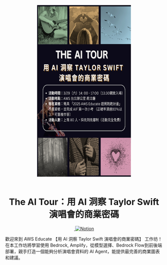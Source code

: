 

<div align="center">
  <img src="./imgs/readme-cover.png" alt="cover" width="300" height="550">
</div>
<br>
<h1 align="center">The AI Tour：用 AI 洞察 Taylor Swift 演唱會的商業密碼</h1>
<p align="center"></p>

<p align="center">
  <a aria-label="License" href="https://github.com/aws-educate-tw/aws_educate_taylor_swift_workshop/blob/main/LICENSE">
    <img alt="" src="https://img.shields.io/github/license/aws-educate-tw/aws_educate_taylor_swift_workshop">
  </a>
  <a aria-label="Notion page" href="https://aws-educate-tw.notion.site/AI-SageMaker-AI-e5135d2fdc674a12bfdbbe30a95ca355">
    <img alt="Notion" src="https://www.notion.so/aws-educate-tw/The-AI-Era-AI-Taylor-Swift-1b46bfee6817806fb46eea9c67c8c57d?pvs=4">
  </a>
</p>


歡迎來到 AWS Educate 【用 AI 洞察 Taylor Swift 演唱會的商業密碼】 工作坊！在本工作坊將學習使用 Bedrock, Amplify，從模型選擇、Bedrock Flow到前後端部署，親手打造一個能夠分析演唱會資料的 AI Agent，能提供最完善的商業圖表和建議。
